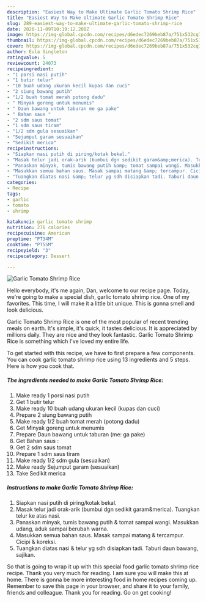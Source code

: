 ```yaml
---
description: "Easiest Way to Make Ultimate Garlic Tomato Shrimp Rice"
title: "Easiest Way to Make Ultimate Garlic Tomato Shrimp Rice"
slug: 289-easiest-way-to-make-ultimate-garlic-tomato-shrimp-rice
date: 2020-11-09T10:19:12.208Z
image: https://img-global.cpcdn.com/recipes/d6edec7269beb87a/751x532cq70/garlic-tomato-shrimp-rice-foto-resep-utama.jpg
thumbnail: https://img-global.cpcdn.com/recipes/d6edec7269beb87a/751x532cq70/garlic-tomato-shrimp-rice-foto-resep-utama.jpg
cover: https://img-global.cpcdn.com/recipes/d6edec7269beb87a/751x532cq70/garlic-tomato-shrimp-rice-foto-resep-utama.jpg
author: Eula Singleton
ratingvalue: 5
reviewcount: 24073
recipeingredient:
- "1 porsi nasi putih"
- "1 butir telur"
- "10 buah udang ukuran kecil kupas dan cuci"
- "2 siung bawang putih"
- "1/2 buah tomat merah potong dadu"
- " Minyak goreng untuk menumis"
- " Daun bawang untuk taburan me ga pake"
- " Bahan saus "
- "2 sdm saus tomat"
- "1 sdm saus tiram"
- "1/2 sdm gula sesuaikan"
- "Sejumput garam sesuaikan"
- "Sedikit merica"
recipeinstructions:
- "Siapkan nasi putih di piring/kotak bekal."
- "Masak telur jadi orak-arik (bumbui dgn sedikit garam&amp;merica). Tuangkan telur ke atas nasi."
- "Panaskan minyak, tumis bawang putih &amp; tomat sampai wangi. Masukkan udang, aduk sampai berubah warna."
- "Masukkan semua bahan saus. Masak sampai matang &amp; tercampur. Cicipi &amp; koreksi."
- "Tuangkan diatas nasi &amp; telur yg sdh disiapkan tadi. Taburi daun bawang, sajikan."
categories:
- Recipe
tags:
- garlic
- tomato
- shrimp

katakunci: garlic tomato shrimp 
nutrition: 276 calories
recipecuisine: American
preptime: "PT34M"
cooktime: "PT55M"
recipeyield: "3"
recipecategory: Dessert

---
```



![Garlic Tomato Shrimp Rice](https://img-global.cpcdn.com/recipes/d6edec7269beb87a/751x532cq70/garlic-tomato-shrimp-rice-foto-resep-utama.jpg)

Hello everybody, it's me again, Dan, welcome to our recipe page. Today, we're going to make a special dish, garlic tomato shrimp rice. One of my favorites. This time, I will make it a little bit unique. This is gonna smell and look delicious.



Garlic Tomato Shrimp Rice is one of the most popular of recent trending meals on earth. It's simple, it's quick, it tastes delicious. It is appreciated by millions daily. They are nice and they look fantastic. Garlic Tomato Shrimp Rice is something which I've loved my entire life.


To get started with this recipe, we have to first prepare a few components. You can cook garlic tomato shrimp rice using 13 ingredients and 5 steps. Here is how you cook that.

<!--inarticleads1-->

##### The ingredients needed to make Garlic Tomato Shrimp Rice:

1. Make ready 1 porsi nasi putih
1. Get 1 butir telur
1. Make ready 10 buah udang ukuran kecil (kupas dan cuci)
1. Prepare 2 siung bawang putih
1. Make ready 1/2 buah tomat merah (potong dadu)
1. Get  Minyak goreng untuk menumis
1. Prepare  Daun bawang untuk taburan (me: ga pake)
1. Get  Bahan saus :
1. Get 2 sdm saus tomat
1. Prepare 1 sdm saus tiram
1. Make ready 1/2 sdm gula (sesuaikan)
1. Make ready Sejumput garam (sesuaikan)
1. Take Sedikit merica




<!--inarticleads2-->

##### Instructions to make Garlic Tomato Shrimp Rice:

1. Siapkan nasi putih di piring/kotak bekal.
1. Masak telur jadi orak-arik (bumbui dgn sedikit garam&amp;merica). Tuangkan telur ke atas nasi.
1. Panaskan minyak, tumis bawang putih &amp; tomat sampai wangi. Masukkan udang, aduk sampai berubah warna.
1. Masukkan semua bahan saus. Masak sampai matang &amp; tercampur. Cicipi &amp; koreksi.
1. Tuangkan diatas nasi &amp; telur yg sdh disiapkan tadi. Taburi daun bawang, sajikan.




So that is going to wrap it up with this special food garlic tomato shrimp rice recipe. Thank you very much for reading. I am sure you will make this at home. There is gonna be more interesting food in home recipes coming up. Remember to save this page in your browser, and share it to your family, friends and colleague. Thank you for reading. Go on get cooking!
